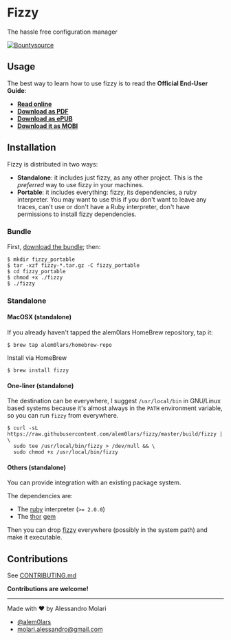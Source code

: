 Fizzy
=====

The hassle free configuration manager

[![Bountysource][bountysource_image]][bountysource_link]

## Usage

The best way to learn how to use fizzy is to read the **Official End-User Guide**:

- [**Read online**][read_end_user_guide]
- [**Download as PDF**][download_pdf_end_user_guide]
- [**Download as ePUB**][download_epub_end_user_guide]
- [**Download it as MOBI**][download_mobi_end_user_guide]

## Installation

Fizzy is distributed in two ways:

- **Standalone**: it includes just fizzy, as any other project.
  This is the *preferred* way to use fizzy in your machines.
- **Portable**: it includes everything:
  fizzy, its dependencies, a ruby interpreter.
  You may want to use this if you don't want to leave any traces,
  can't use or don't have a Ruby interpreter,
  don't have permissions to install fizzy dependencies.

### Bundle

First, [download the bundle][download_bundle]; then:

```shellsession
$ mkdir fizzy_portable
$ tar -xzf fizzy-*.tar.gz -C fizzy_portable
$ cd fizzy_portable
$ chmod +x ./fizzy
$ ./fizzy
```

### Standalone

#### MacOSX (standalone)

If you already haven't tapped the alem0lars HomeBrew repository, tap it:
```shellsession
$ brew tap alem0lars/homebrew-repo
```

Install via HomeBrew
```shellsession
$ brew install fizzy
```

#### One-liner (standalone)

The destination can be everywhere, I suggest `/usr/local/bin` in GNU/Linux
based systems because it's almost always in the `PATH` environment variable,
so you can run `fizzy` from everywhere.

```shellsession
$ curl -sL https://raw.githubusercontent.com/alem0lars/fizzy/master/build/fizzy | \
  sudo tee /usr/local/bin/fizzy > /dev/null && \
  sudo chmod +x /usr/local/bin/fizzy
```

#### Others (standalone)

You can provide integration with an existing package system.

The dependencies are:
* The [ruby][ruby_homepage] interpreter (`>= 2.0.0`)
* The [thor][thor_homepage] [gem][thor_gem]

Then you can drop [fizzy][fizzy_bin] everywhere (possibly in the system path)
and make it executable.

## Contributions

See [CONTRIBUTING.md][contributing]

**Contributions are welcome!**

----

Made with ♥ by Alessandro Molari

- [@alem0lars][twitter]
- [molari.alessandro@gmail.com][send_email]

<!-- Link declarations -->

[twitter]:    https://twitter.com/alem0lars
[send_email]: mailto:molari.alessandro@gmail.com

[ruby_homepage]: https://www.ruby-lang.org
[thor_gem]:      https://rubygems.org/gems/thor
[thor_homepage]: http://whatisthor.com

[bountysource_image]: https://img.shields.io/bountysource/team/fizzy/activity.svg
[bountysource_link]:  https://www.bountysource.com/teams/fizzy

[read_end_user_guide]:          https://www.gitbook.com/read/book/alem0lars/fizzy
[download_pdf_end_user_guide]:  https://www.gitbook.com/download/pdf/book/alem0lars/fizzy
[download_epub_end_user_guide]: https://www.gitbook.com/download/epub/book/alem0lars/fizzy
[download_mobi_end_user_guide]: https://www.gitbook.com/download/mobi/book/alem0lars/fizzy

[download_bundle]: https://github.com/alem0lars/fizzy/releases

[fizzy_bin]:    ./build/fizzy
[contributing]: ./CONTRIBUTING.md

